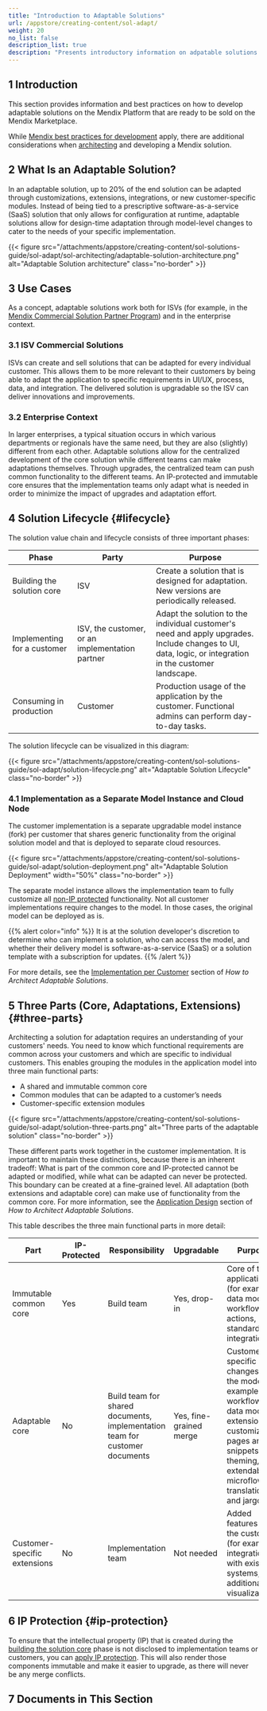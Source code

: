 ```yaml
---
title: "Introduction to Adaptable Solutions"
url: /appstore/creating-content/sol-adapt/
weight: 20
no_list: false
description_list: true
description: "Presents introductory information on adpatable solutions."
---
```


## 1 Introduction

This section provides information and best practices on how to develop adaptable solutions on the Mendix Platform that are ready to be sold on the Mendix Marketplace.

While [Mendix best practices for development](/refguide/dev-best-practices/) apply, there are additional considerations when [architecting](/appstore/creating-content/sol-architecting/) and developing a Mendix solution.

## 2 What Is an Adaptable Solution?

In an adaptable solution, up to 20% of the end solution can be adapted through customizations, extensions, integrations, or new customer-specific modules. Instead of being tied to a prescriptive software-as-a-service (SaaS) solution that only allows for configuration at runtime, adaptable solutions allow for design-time adaptation through model-level changes to cater to the needs of your specific implementation.

{{< figure src="/attachments/appstore/creating-content/sol-solutions-guide/sol-adapt/sol-architecting/adaptable-solution-architecture.png" alt="Adaptable Solution architecture" class="no-border" >}}

## 3 Use Cases

As a concept, adaptable solutions work both for ISVs (for example, in the [Mendix Commercial Solution Partner Program](/appstore/creating-content/comm-sol-partner-program/)) and in the enterprise context.

### 3.1 ISV Commercial Solutions

ISVs can create and sell solutions that can be adapted for every individual customer. This allows them to be more relevant to their customers by being able to adapt the application to specific requirements in UI/UX, process, data, and integration. The delivered solution is upgradable so the ISV can deliver innovations and improvements.

### 3.2 Enterprise Context

In larger enterprises, a typical situation occurs in which various departments or regionals have the same need, but they are also (slightly) different from each other. Adaptable solutions allow for the centralized development of the core solution while different teams can make adaptations themselves. Through upgrades, the centralized team can push common functionality to the different teams. An IP-protected and immutable core ensures that the implementation teams only adapt what is needed in order to minimize the impact of upgrades and adaptation effort.

## 4 Solution Lifecycle {#lifecycle}

The solution value chain and lifecycle consists of three important phases:

| Phase | Party | Purpose |
| --- | --- | --- |
| Building the solution core | ISV | Create a solution that is designed for adaptation. New versions are periodically released. |
| Implementing for a customer | ISV, the customer, or an implementation partner | Adapt the solution to the individual customer's need and apply upgrades. Include changes to UI, data, logic, or integration in the customer landscape. |
| Consuming in production | Customer | Production usage of the application by the customer. Functional admins can perform day-to-day tasks. |

The solution lifecycle can be visualized in this diagram:

{{< figure src="/attachments/appstore/creating-content/sol-solutions-guide/sol-adapt/solution-lifecycle.png" alt="Adaptable Solution Lifecycle" class="no-border" >}}

### 4.1 Implementation as a Separate Model Instance and Cloud Node

The customer implementation is a separate upgradable model instance (fork) per customer that shares generic functionality from the original solution model and that is deployed to separate cloud resources.

{{< figure src="/attachments/appstore/creating-content/sol-solutions-guide/sol-adapt/solution-deployment.png" alt="Adaptable Solution Deployment"  width="50%" class="no-border" >}}

The separate model instance allows the implementation team to fully customize all [non-IP protected](#ip-protection) functionality. Not all customer implementations require changes to the model. In those cases, the original model can be deployed as is.

{{% alert color="info" %}}
It is at the solution developer's discretion to determine who can implement a solution, who can access the model, and whether their delivery model is software-as-a-service (SaaS) or a solution template with a subscription for updates.
{{% /alert %}}

For more details, see the [Implementation per Customer](/appstore/creating-content/sol-architecting/#per-customer) section of *How to Architect Adaptable Solutions*.

## 5 Three Parts (Core, Adaptations, Extensions) {#three-parts}

Architecting a solution for adaptation requires an understanding of your customers' needs. You need to know which functional requirements are common across your customers and which are specific to individual customers. This enables grouping the modules in the application model into three main functional parts:

* A shared and immutable common core
* Common modules that can be adapted to a customer’s needs
* Customer-specific extension modules

{{< figure src="/attachments/appstore/creating-content/sol-solutions-guide/sol-adapt/solution-three-parts.png" alt="Three parts of the adaptable solution" class="no-border" >}}

These different parts work together in the customer implementation. It is important to maintain these distinctions, because there is an inherent tradeoff: What is part of the common core and IP-protected cannot be adapted or modified, while what can be adapted can never be protected. This boundary can be created at a fine-grained level. All adaptation (both extensions and adaptable core) can make use of functionality from the common core. For more information, see the [Application Design](/appstore/creating-content/sol-architecting/#app-design) section of *How to Architect Adaptable Solutions*.

This table describes the three main functional parts in more detail:

| Part | IP-Protected | Responsibility | Upgradable | Purpose |
| --- | --- | --- | --- | --- |
| Immutable common core | Yes | Build team | Yes, drop-in | Core of the application (for example, data model, workflow actions, standard integrations) |
| Adaptable core | No | Build team for shared documents, implementation team for customer documents | Yes, fine-grained merge | Customer specific changes to the model (for example: workflows, data model extensions, customizable pages and snippets, theming, extendable microflows, translation and jargon) |
| Customer-specific extensions | No | Implementation team | Not needed | Added features for the customer (for example, integration with existing systems, additional visualizations) |

## 6 IP Protection {#ip-protection}

To ensure that the intellectual property (IP) that is created during the [building the solution core](#lifecycle) phase is not disclosed to implementation teams or customers, you can [apply IP protection](/appstore/creating-content/sol-ip-protection/). This will also render those components immutable and make it easier to upgrade, as there will never be any merge conflicts.

## 7 Documents in This Section

